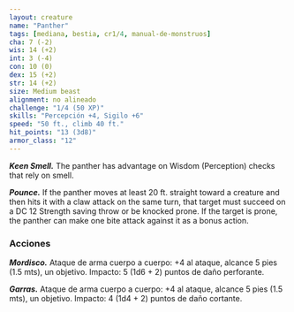 ```yaml
---
layout: creature
name: "Panther"
tags: [mediana, bestia, cr1/4, manual-de-monstruos]
cha: 7 (-2)
wis: 14 (+2)
int: 3 (-4)
con: 10 (0)
dex: 15 (+2)
str: 14 (+2)
size: Medium beast
alignment: no alineado
challenge: "1/4 (50 XP)"
skills: "Percepción +4, Sigilo +6"
speed: "50 ft., climb 40 ft."
hit_points: "13 (3d8)"
armor_class: "12"
---
```


***Keen Smell.*** The panther has advantage on Wisdom (Perception) checks that rely on smell.

***Pounce.*** If the panther moves at least 20 ft. straight toward a creature and then hits it with a claw attack on the same turn, that target must succeed on a DC 12 Strength saving throw or be knocked prone. If the target is prone, the panther can make one bite attack against it as a bonus action.

### Acciones

***Mordisco.*** Ataque de arma cuerpo a cuerpo: +4 al ataque, alcance 5 pies (1.5 mts), un objetivo. Impacto: 5 (1d6 + 2) puntos de daño perforante.

***Garras.*** Ataque de arma cuerpo a cuerpo: +4 al ataque, alcance 5 pies (1.5 mts), un objetivo. Impacto: 4 (1d4 + 2) puntos de daño cortante.